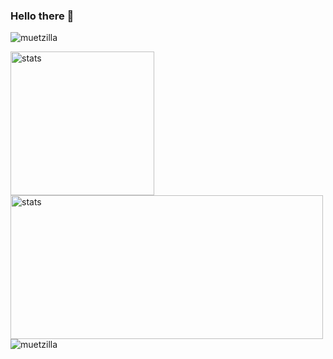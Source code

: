 ### Hello there 👋

<p align="left"> <img src="https://komarev.com/ghpvc/?username=muetzilla&label=Profile%20views&color=0e75b6&style=flat" alt="muetzilla" /> </p>

<!-- ![Profile views](https://gpvc.arturio.dev/Muetzilla)

![GitHub metrics](https://metrics.lecoq.io/Muetzilla)-->

<p>
  <img alt="stats" height="230em" src="https://github-readme-stats.vercel.app/api/top-langs/?username=Muetzilla&theme=dracula"/>
  
  <br>
  
  <img alt="stats" width="500em" height="230em" src="https://github-readme-streak-stats.herokuapp.com/?user=Muetzilla&theme=dracula"/>

  <br>
  
  <img align="center" src="https://github-readme-stats.vercel.app/api?username=muetzilla&show_icons=true&locale=en&theme=dracula" alt="muetzilla"/>
</p>
<!--

**Muetzilla/Muetzilla** is a ✨ _special_ ✨ repository because its `README.md` (this file) appears on your GitHub profile.

Here are some ideas to get you started:

- 🔭 I’m currently working on ...
- 🌱 I’m currently learning  ...
- 👯 I’m looking to collaborate on ...
- 🤔 I’m looking for help with ...
- 💬 Ask me about ...
- 📫 How to reach me: ...
- 😄 Pronouns: ...
- ⚡ Fun fact: ...
-->
<!--stackedit_data:
eyJoaXN0b3J5IjpbMTM1MTE5MTA1MiwtMTU3Nzg3ODU2LC0xNT
c3ODc4NTYsLTE1Nzc4Nzg1Niw2MjYxMjg5MTYsLTE3NjIxNjU3
OTAsNjcwMTk1MTU2LC0yMDAzOTQ4NjM4LDYyNjEyODkxNiwtNj
ExMTc2NDI4LDQ0MDk0ODMyMiw2MjYxMjg5MTZdfQ==
-->
